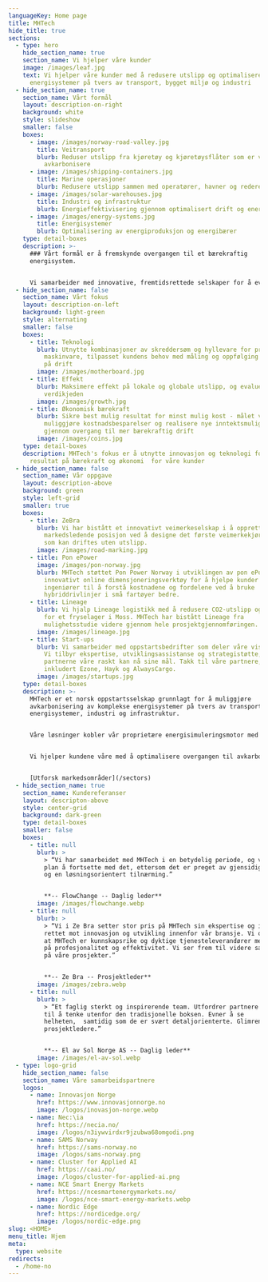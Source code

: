 ```yaml
---
languageKey: Home page
title: MHTech
hide_title: true
sections:
  - type: hero
    hide_section_name: true
    section_name: Vi hjelper våre kunder
    image: /images/leaf.jpg
    text: Vi hjelper våre kunder med å redusere utslipp og optimalisere komplekse
      energisystemer på tvers av transport, bygget miljø og industri
  - hide_section_name: true
    section_name: Vårt formål
    layout: description-on-right
    background: white
    style: slideshow
    smaller: false
    boxes:
      - image: /images/norway-road-valley.jpg
        title: Veitransport
        blurb: Reduser utslipp fra kjøretøy og kjøretøysflåter som er vanskelige å
          avkarbonisere
      - image: /images/shipping-containers.jpg
        title: Marine operasjoner
        blurb: Redusere utslipp sammen med operatører, havner og redere
      - image: /images/solar-warehouses.jpg
        title: Industri og infrastruktur
        blurb: Energieffektivisering gjennom optimalisert drift og energiforbruk
      - image: /images/energy-systems.jpg
        title: Energisystemer
        blurb: Optimalisering av energiproduksjon og energibærer
    type: detail-boxes
    description: >-
      ### Vårt formål er å fremskynde overgangen til et bærekraftig
      energisystem.


      Vi samarbeider med innovative, fremtidsrettede selskaper for å evaluere infrastruktur og økonomi for overgang til energieffektive og avkarboniserte løsninger.
  - hide_section_name: false
    section_name: Vårt fokus
    layout: description-on-left
    background: light-green
    style: alternating
    smaller: false
    boxes:
      - title: Teknologi
        blurb: Utnytte kombinasjoner av skreddersøm og hyllevare for programvare og
          maskinvare, tilpasset kundens behov med måling og oppfølging av effekt
          på drift
        image: /images/motherboard.jpg
      - title: Effekt
        blurb: Maksimere effekt på lokale og globale utslipp, og evaluere utslipp i hele
          verdikjeden
        image: /images/growth.jpg
      - title: Økonomisk bærekraft
        blurb: Sikre best mulig resultat for minst mulig kost - målet vårt er å
          muliggjøre kostnadsbesparelser og realisere nye inntektsmuligheter
          gjennom overgang til mer bærekraftig drift
        image: /images/coins.jpg
    type: detail-boxes
    description: MHTech's fokus er å utnytte innovasjon og teknologi for å maksimere
      resultat på bærekraft og økonomi  for våre kunder
  - hide_section_name: false
    section_name: Vår oppgave
    layout: description-above
    background: green
    style: left-grid
    smaller: true
    boxes:
      - title: ZeBra
        blurb: Vi har bistått et innovativt veimerkeselskap i å opprettholde sin
          markedsledende posisjon ved å designe det første veimerkekjøretøyet
          som kan driftes uten utslipp.
        image: /images/road-marking.jpg
      - title: Pon ePower
        image: /images/pon-norway.jpg
        blurb: MHTech støttet Pon Power Norway i utviklingen av pon ePower, et
          innovativt online dimensjoneringsverktøy for å hjelpe kunder og
          ingeniører til å forstå kostnadene og fordelene ved å bruke
          hybriddrivlinjer i små fartøyer bedre.
      - title: Lineage
        blurb: Vi hjalp Lineage logistikk med å redusere CO2-utslipp og energiforbruk
          for et fryselager i Moss. MHTech har bistått Lineage fra
          mulighetsstudie videre gjennom hele prosjektgjennomføringen.
        image: /images/lineage.jpg
      - title: Start-ups
        blurb: Vi samarbeider med oppstartsbedrifter som deler våre visjoner og fomål.
          Vi tilbyr ekspertise, utviklingsassistanse og strategistøtte, slik at
          partnerne våre raskt kan nå sine mål. Takk til våre partnere,
          inkludert Ezone, Hayk og AlwaysCargo.
        image: /images/startups.jpg
    type: detail-boxes
    description: >-
      MHTech er et norsk oppstartsselskap grunnlagt for å muliggjøre
      avkarbonisering av komplekse energisystemer på tvers av transport,
      energisystemer, industri og infrastruktur.


      Våre løsninger kobler vår proprietære energisimuleringsmotor med dataanalyse og ingeniørfaglig ekspertise.


      Vi hjelper kundene våre med å optimalisere overgangen til avkarboniserte og fremtidsklare resultater -  samtidig bidrar vi til å minimere risiko og muliggjør nye inntektsstrømmer.


      [Utforsk markedsområder](/sectors)
  - hide_section_name: true
    section_name: Kundereferanser
    layout: descripton-above
    style: center-grid
    background: dark-green
    type: detail-boxes
    smaller: false
    boxes:
      - title: null
        blurb: >
          > “Vi har samarbeidet med MHTech i en betydelig periode, og vi har som
          plan å fortsette med det, ettersom det er preget av gjensidig tillit
          og en løsningsorientert tilnærming.”


          **-- FlowChange -- Daglig leder**
        image: /images/flowchange.webp
      - title: null
        blurb: >
          > “Vi i Ze Bra setter stor pris på MHTech sin ekspertise og ideer
          rettet mot innovasjon og utvikling innenfor vår bransje. Vi opplever
          at MHTech er kunnskapsrike og dyktige tjenesteleverandører med fokus
          på profesjonalitet og effektivitet. Vi ser frem til videre samarbeid
          på våre prosjekter.”


          **-- Ze Bra -- Prosjektleder**
        image: /images/zebra.webp
      - title: null
        blurb: >
          > “Et faglig sterkt og inspirerende team. Utfordrer partnere og kunder
          til å tenke utenfor den tradisjonelle boksen. Evner å se
          helheten,  samtidig som de er svært detaljorienterte. Glimrende
          prosjektledere.”


          **-- El av Sol Norge AS -- Daglig leder**
        image: /images/el-av-sol.webp
  - type: logo-grid
    hide_section_name: false
    section_name: Våre samarbeidspartnere
    logos:
      - name: Innovasjon Norge
        href: https://www.innovasjonnorge.no
        image: /logos/inovasjon-norge.webp
      - name: Nec:\ia
        href: https://necia.no/
        image: /logos/n3iywvirdxr9jzubwa68omgodi.png
      - name: SAMS Norway
        href: https://sams-norway.no
        image: /logos/sams-norway.png
      - name: Cluster for Applied AI
        href: https://caai.no/
        image: /logos/cluster-for-applied-ai.png
      - name: NCE Smart Energy Markets
        href: https://ncesmartenergymarkets.no/
        image: /logos/nce-smart-energy-markets.webp
      - name: Nordic Edge
        href: https://nordicedge.org/
        image: /logos/nordic-edge.png
slug: <HOME>
menu_title: Hjem
meta:
  type: website
redirects:
  - /home-no
---
```

